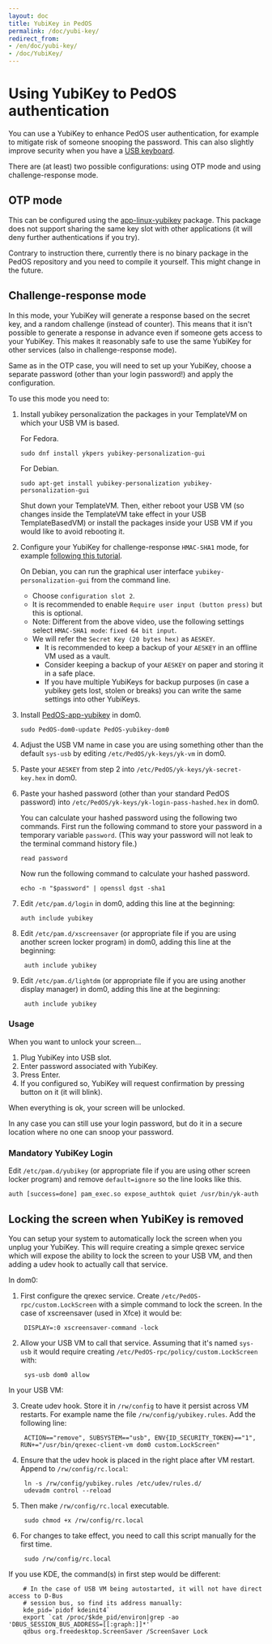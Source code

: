 ```yaml
---
layout: doc
title: YubiKey in PedOS
permalink: /doc/yubi-key/
redirect_from:
- /en/doc/yubi-key/
- /doc/YubiKey/
---
```


Using YubiKey to PedOS authentication
=====================================

You can use a YubiKey to enhance PedOS user authentication, for example to mitigate risk of someone snooping the password.
This can also slightly improve security when you have a [USB keyboard](/doc/device-handling-security/#security-warning-on-usb-input-devices).

There are (at least) two possible configurations: using OTP mode and using challenge-response mode.

OTP mode
--------

This can be configured using the [app-linux-yubikey](https://github.com/adubois/PedOS-app-linux-yubikey) package.
This package does not support sharing the same key slot with other applications (it will deny further authentications if you try).

Contrary to instruction there, currently there is no binary package in the PedOS repository and you need to compile it yourself.
This might change in the future.

Challenge-response mode
----------------------

In this mode, your YubiKey will generate a response based on the secret key, and a random challenge (instead of counter).
This means that it isn't possible to generate a response in advance even if someone gets access to your YubiKey.
This makes it reasonably safe to use the same YubiKey for other services (also in challenge-response mode).

Same as in the OTP case, you will need to set up your YubiKey, choose a separate password (other than your login password!) and apply the configuration.

To use this mode you need to:

1. Install yubikey personalization the packages in your TemplateVM on which your USB VM is based.

   For Fedora.

       sudo dnf install ykpers yubikey-personalization-gui

   For Debian.

       sudo apt-get install yubikey-personalization yubikey-personalization-gui

   Shut down your TemplateVM.
   Then, either reboot your USB VM (so changes inside the TemplateVM take effect in your USB TemplateBasedVM) or install the packages inside your USB VM if you would like to avoid rebooting it.

2. Configure your YubiKey for challenge-response `HMAC-SHA1` mode, for example [following this tutorial](https://www.yubico.com/products/services-software/personalization-tools/challenge-response/).

   On Debian, you can run the graphical user interface `yubikey-personalization-gui` from the command line.

   - Choose `configuration slot 2`.
   - It is recommended to enable `Require user input (button press)` but this is optional.
   - Note: Different from the above video, use the following settings select
   `HMAC-SHA1 mode`: `fixed 64 bit input`.
   - We will refer the `Secret Key (20 bytes hex)` as `AESKEY`.
      - It is recommended to keep a backup of your `AESKEY` in an offline VM used as a vault.
      - Consider keeping a backup of your `AESKEY` on paper and storing it in a safe place.
      - If you have multiple YubiKeys for backup purposes (in case a yubikey gets lost, stolen or breaks) you can write the same settings into other YubiKeys.

3. Install [PedOS-app-yubikey](https://github.com/PedOS/PedOS-app-yubikey) in dom0.

       sudo PedOS-dom0-update PedOS-yubikey-dom0

4. Adjust the USB VM name in case you are using something other than the default
   `sys-usb` by editing `/etc/PedOS/yk-keys/yk-vm` in dom0.

5. Paste your `AESKEY` from step 2 into `/etc/PedOS/yk-keys/yk-secret-key.hex` in dom0.

6. Paste your hashed password (other than your standard PedOS password)  into
`/etc/PedOS/yk-keys/yk-login-pass-hashed.hex` in dom0.

   You can calculate your hashed password using the following two commands.
   First run the following command to store your password in a temporary variable `password`.
   (This way your password will not leak to the terminal command history file.)

       read password
       
   Now run the following command to calculate your hashed password.
       
       echo -n "$password" | openssl dgst -sha1

7. Edit `/etc/pam.d/login` in dom0, adding this line at the beginning:

       auth include yubikey

8. Edit `/etc/pam.d/xscreensaver` (or appropriate file if you are using another screen locker program) in dom0, adding this line at the beginning:

        auth include yubikey

9. Edit `/etc/pam.d/lightdm` (or appropriate file if you are using another display manager) in dom0, adding this line at the beginning:

        auth include yubikey

### Usage

When you want to unlock your screen...

1) Plug YubiKey into USB slot.
2) Enter password associated with YubiKey.
3) Press Enter.
4) If you configured so, YubiKey will request confirmation by pressing button on it (it will blink).

When everything is ok, your screen will be unlocked.

In any case you can still use your login password, but do it in a secure location where no one can snoop your password.

### Mandatory YubiKey Login

Edit `/etc/pam.d/yubikey` (or appropriate file if you are using other screen locker program) and remove `default=ignore` so the line looks like this.

    auth [success=done] pam_exec.so expose_authtok quiet /usr/bin/yk-auth

Locking the screen when YubiKey is removed
------------------------------------------

You can setup your system to automatically lock the screen when you unplug your YubiKey.
This will require creating a simple qrexec service which will expose the ability to lock the screen to your USB VM, and then adding a udev hook to actually call that service.

In dom0:

1. First configure the qrexec service.
   Create `/etc/PedOS-rpc/custom.LockScreen` with a simple command to lock the screen.
   In the case of xscreensaver (used in Xfce) it would be:

        DISPLAY=:0 xscreensaver-command -lock

2. Allow your USB VM to call that service.
   Assuming that it's named `sys-usb` it would require creating `/etc/PedOS-rpc/policy/custom.LockScreen` with:

        sys-usb dom0 allow

In your USB VM:

3. Create udev hook.
   Store it in `/rw/config` to have it persist across VM restarts.
   For example name the file `/rw/config/yubikey.rules`.
   Add the following line:

        ACTION=="remove", SUBSYSTEM=="usb", ENV{ID_SECURITY_TOKEN}=="1", RUN+="/usr/bin/qrexec-client-vm dom0 custom.LockScreen"

4. Ensure that the udev hook is placed in the right place after VM restart.
   Append to `/rw/config/rc.local`:

        ln -s /rw/config/yubikey.rules /etc/udev/rules.d/
        udevadm control --reload

5. Then make `/rw/config/rc.local` executable.

        sudo chmod +x /rw/config/rc.local

6. For changes to take effect, you need to call this script manually for the first time.

        sudo /rw/config/rc.local

If you use KDE, the command(s) in first step would be different:

        # In the case of USB VM being autostarted, it will not have direct access to D-Bus
        # session bus, so find its address manually:
        kde_pid=`pidof kdeinit4`
        export `cat /proc/$kde_pid/environ|grep -ao 'DBUS_SESSION_BUS_ADDRESS=[[:graph:]]*'`
        qdbus org.freedesktop.ScreenSaver /ScreenSaver Lock
